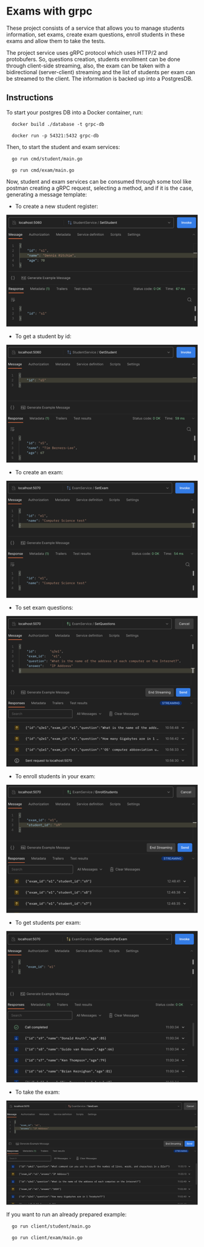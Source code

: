 # Exams with grpc

These project consists of a service that allows you to manage students
information, set exams, create exam questions, enroll students in these
exams and allow them to take the tests.

The project service uses gRPC protocol which uses HTTP/2 and protobufers.
So, questions creation, students enrollment can be done through client-side
streaming, also, the exam can be taken with a bidirectional (server-client)
streaming and the list of students per exam can be streamed to the client.
The information is backed up into a PostgresDB.

## Instructions

To start your postgres DB into a Docker container, run:

```console
  docker build ./database -t grpc-db
```

```console
  docker run -p 54321:5432 grpc-db
```

Then, to start the student and exam services:

```console
  go run cmd/student/main.go
```

```console
  go run cmd/exam/main.go
```

Now, student and exam services can be consumed through some tool
like postman creating a gRPC request, selecting a method, and if
it is the case, generating a message template:

- To create a new student register:

![Set student](./imgs/set-student.png "create student")

- To get a student by id:

![Get student](./imgs/get-student.png "get student")

- To create an exam:

![Set exam](./imgs/set-exam.png "set exam")

- To set exam questions:

![Set questions](./imgs/set-questions.png "set questions")

- To enroll students in your exam:

![Enroll students](./imgs/enroll-student.png "enroll student")

- To get students per exam:

![Get students per exam](./imgs/get-students-per-exam.png "get students by exam")

- To take the exam:

![Take exam](./imgs/take-exam.png "take exam")

If you want to run an already prepared example:

```console
  go run client/student/main.go
```

```console
  go run client/exam/main.go
```
